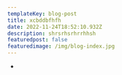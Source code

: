 ```yaml
---
templateKey: blog-post
title: xcbddbfhfh
date: 2022-11-24T18:52:10.932Z
description: shrsrhsrhrrhhsh
featuredpost: false
featuredimage: /img/blog-index.jpg
---
```

*